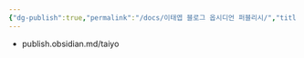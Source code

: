 ```yaml
---
{"dg-publish":true,"permalink":"/docs/이태엽 블로그 옵시디언 퍼블리시/","title":"이태엽 블로그 옵시디언 퍼블리시"}
---
```


- publish.obsidian.md/taiyo
